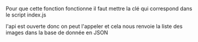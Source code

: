 Pour que cette fonction fonctionne il faut mettre la clé qui correspond dans le script index.js

l'api est ouverte donc on peut l'appeler et cela nous renvoie la liste des images dans la base de donnée en JSON